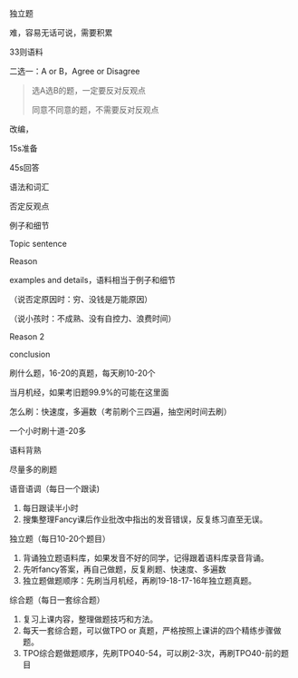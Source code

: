 独立题

难，容易无话可说，需要积累

33则语料



二选一：A or B，Agree or Disagree

> 选A选B的题，一定要反对反观点
>
> 同意不同意的题，不需要反对反观点

改编，



15s准备

45s回答



语法和词汇



否定反观点

例子和细节



Topic sentence

Reason 

examples and details，语料相当于例子和细节

（说否定原因时：穷、没钱是万能原因）

（说小孩时：不成熟、没有自控力、浪费时间）

Reason 2

conclusion





刷什么题，16-20的真题，每天刷10-20个

当月机经，如果考旧题99.9%的可能在这里面



怎么刷：快速度，多遍数（考前刷个三四遍，抽空闲时间去刷）

一个小时刷十道-20多





语料背熟

尽量多的刷题



语音语调（每日一个跟读)

1. 每日跟读半小时
2. 搜集整理Fancy课后作业批改中指出的发音错误，反复练习直至无误。

独立题（每日10-20个题目）

1. 背诵独立题语料库，如果发音不好的同学，记得跟着语料库录音背诵。
2. 先听fancy答案，再自己做题，反复刷题、快速度、多遍数
3. 独立题做题顺序：先刷当月机经，再刷19-18-17-16年独立题真题。

综合题（每日一套综合题）

1. 复习上课内容，整理做题技巧和方法。
2. 每天一套综合题，可以做TPO or 真题，严格按照上课讲的四个精练步骤做题。
2. TPO综合题做题顺序，先刷TPO40-54，可以刷2-3次，再刷TPO40-前的题目



